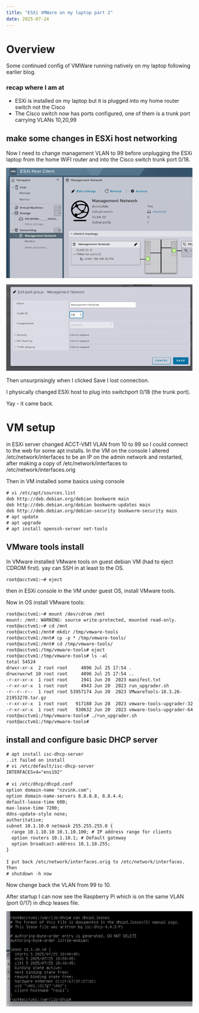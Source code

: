 ```yaml
---
title: "ESXi VMWare on my laptop part 2"
date: 2025-07-24
---
```

# Overview
Some continued config of VMWare running natively on my laptop following earlier blog. 

### recap where I am at
- ESXi is installed on my laptop but it is plugged into my home router switch not the Cisco
- The Cisco switch now has ports configured, one of them is a trunk port carrying VLANs 10,20,99


## make some changes in ESXi host networking 
Now I need to change management VLAN to 99 before unplugging the ESXi laptop from the home WiFI router and into the Cisco switch trunk port 0/18.


<kbd><img src= "https://raw.githubusercontent.com/nzdavidv/pages/refs/heads/main/images/esxi16.png" alt="esxi16" width="500px"></kbd>

<kbd><img src= "https://raw.githubusercontent.com/nzdavidv/pages/refs/heads/main/images/esxi17.png" alt="esxi17" width="500px"></kbd>

Then unsurprisingly when I clicked Save I lost connection. 

I physically changed ESXi host to plug into switchport 0/18 (the trunk port).

Yay - it came back.

# VM setup
in ESXi server changed ACCT-VM1 VLAN from 10 to 99 so I could connect to the web for some apt installs.
In the VM on the console I altered /etc/network/interfaces to be an IP on the admin network and restarted, after making a copy of /etc/network/interfaces to /etc/network/interfaces.orig

Then in VM installed some basics using console
```
# vi /etc/apt/sources.list
deb http://deb.debian.org/debian bookworm main
deb http://deb.debian.org/debian bookworm-updates main
deb http://deb.debian.org/debian-security bookworm-security main
# apt update
# apt upgrade
# apt install openssh-server net-tools
```

## VMware tools install
In VMware installed VMware tools on guest debian VM (had to eject CDROM first). yay can SSH in at least to the OS.

```
root@acctvm1:~# eject
```
then in ESXi console in the VM under guest OS, install VMware tools.

Now in OS install VMware tools:
```
root@acctvm1:~# mount /dev/cdrom /mnt
mount: /mnt: WARNING: source write-protected, mounted read-only.
root@acctvm1:~# cd /mnt
root@acctvm1:/mnt# mkdir /tmp/vmware-tools
root@acctvm1:/mnt# cp -p * /tmp/vmware-tools/
root@acctvm1:/mnt# cd /tmp/vmware-tools/
root@acctvm1:/tmp/vmware-tools# eject
root@acctvm1:/tmp/vmware-tools# ls -al
total 54524
drwxr-xr-x  2 root root     4096 Jul 25 17:54 .
drwxrwxrwt 10 root root     4096 Jul 25 17:54 ..
-r-xr-xr-x  1 root root     1941 Jun 20  2023 manifest.txt
-r-xr-xr-x  1 root root     4943 Jun 20  2023 run_upgrader.sh
-r--r--r--  1 root root 53957174 Jun 20  2023 VMwareTools-10.3.26-21953278.tar.gz
-r-xr-xr-x  1 root root   917188 Jun 20  2023 vmware-tools-upgrader-32
-r-xr-xr-x  1 root root   930632 Jun 20  2023 vmware-tools-upgrader-64
root@acctvm1:/tmp/vmware-tools# ./run_upgrader.sh 
root@acctvm1:/tmp/vmware-tools# 
```
## install and configure basic DHCP server
```
# apt install isc-dhcp-server
..it failed on install
# vi /etc/default/isc-dhcp-server
INTERFACESv4="ens192"

# vi /etc/dhcp/dhcpd.conf
option domain-name "nzvink.com";
option domain-name-servers 8.8.8.8, 8.8.4.4; 
default-lease-time 600;
max-lease-time 7200;
ddns-update-style none;
authoritative;
subnet 10.1.10.0 netmask 255.255.255.0 {
  range 10.1.10.10 10.1.10.100; # IP address range for clients
  option routers 10.1.10.1; # Default gateway
  option broadcast-address 10.1.10.255;
}

I put back /etc/network/interfaces.orig to /etc/network/interfaces. Then
# shutdown -h now
```

Now change back the VLAN from 99 to 10.

After startup I can now see the Raspberry Pi which is on the same VLAN (port 0/17) in dhcp leases file.

<kbd><img src= "https://raw.githubusercontent.com/nzdavidv/pages/refs/heads/main/images/esxi18.png" alt="esxi18" width="500px"></kbd>

